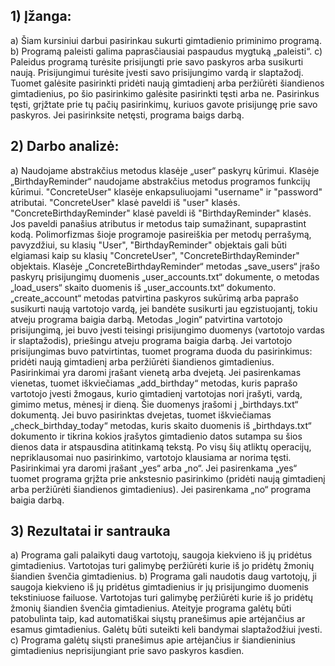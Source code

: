 ## 1) Įžanga:
a) Šiam kursiniui darbui pasirinkau sukurti gimtadienio priminimo programą.
b) Programą paleisti galima paprasčiausiai paspaudus mygtuką „paleisti“.
c) Paleidus programą turėsite prisijungti prie savo paskyros arba susikurti naują.
Prisijungimui turėsite įvesti savo prisijungimo vardą ir slaptažodį.
Tuomet galėsite pasirinkti pridėti naują gimtadienį arba peržiūrėti šiandienos gimtadienius, po šio pasirinkimo galėsite pasirinkti tęsti arba ne.
Pasirinkus tęsti, grįžtate prie tų pačių pasirinkimų, kuriuos gavote prisijungę prie savo paskyros. Jei pasirinksite netęsti, programa baigs darbą.

## 2) Darbo analizė:
a) Naudojame abstrakčius metodus klasėje „user“  paskyrų kūrimui. Klasėje „BirthdayReminder“ naudojame abstrakčius metodus programos funkcijų kūrimui.
"ConcreteUser" klasėje enkapsuliuojami "username" ir "password" atributai.
"ConcreteUser" klasė paveldi iš "user" klasės. "ConcreteBirthdayReminder" klasė paveldi iš "BirthdayReminder" klasės. Jos paveldi panašius atributus ir metodus taip sumažinant, supaprastint kodą.
Polimorfizmas šioje programoje pasireiškia per metodų perrašymą, pavyzdžiui, su klasių "User", "BirthdayReminder" objektais gali būti elgiamasi kaip su klasių "ConcreteUser", "ConcreteBirthdayReminder" objektais.
Klasėje „ConcreteBirthdayReminder“ metodas „save_users“ įrašo paskyrų prisijungimų duomenis „user_accounts.txt“ dokumente, o metodas „load_users“ skaito duomenis iš „user_accounts.txt“ dokumento.
„create_account“ metodas patvirtina paskyros sukūrimą arba paprašo susikurti naują vartotojo vardą, jei bandėte susikurti jau egzistuojantį, tokiu atveju programa baigia darbą.
Metodas „login“ patvirtina vartotojo prisijungimą, jei buvo įvesti teisingi prisijungimo duomenys (vartotojo vardas ir slaptažodis), priešingu atveju programa baigia darbą.
Jei vartotojo prisijungimas buvo patvirtintas, tuomet programa duoda du pasirinkimus: pridėti naują gimtadienį arba peržiūrėti šiandienos gimtadienius.
Pasirinkimai yra daromi įrašant vienetą arba dvejetą.
Jei pasirenkamas vienetas, tuomet iškviečiamas „add_birthday“ metodas, kuris paprašo vartotojo įvesti žmogaus, kurio gimtadienį vartotojas nori įrašyti, vardą, gimimo metus, mėnesį ir dieną. Šie duomenys įrašomi į „birthdays.txt“ dokumentą.
Jei buvo pasirinktas dvejetas, tuomet iškviečiamas „check_birthday_today“ metodas, kuris skaito duomenis iš „birthdays.txt“ dokumento ir tikrina kokios įrašytos gimtadienio datos sutampa su šios dienos data ir atspausdina atitinkamą tekstą.
Po visų šių atliktų operacijų, nepriklausomai nuo pasirinkimo, vartotojo klausiama  ar norima tęsti.
Pasirinkimai yra daromi įrašant „yes“ arba „no“.
Jei pasirenkama „yes“ tuomet programa grįžta prie ankstesnio pasirinkimo (pridėti naują gimtadienį arba peržiūrėti šiandienos gimtadienius).
Jei pasirenkama „no“ programa baigia darbą.

## 3) Rezultatai ir santrauka
a) Programa gali palaikyti daug vartotojų, saugoja kiekvieno iš jų pridėtus gimtadienius. Vartotojas turi galimybę peržiūrėti kurie iš jo pridėtų žmonių šiandien švenčia gimtadienius.
b) Programa gali naudotis daug vartotojų, ji saugoja kiekvieno iš jų pridėtus gimtadienius ir jų prisijungimo duomenis tekstiniuose failuose.
Vartotojas turi galimybę peržiūrėti kurie iš jo pridėtų žmonių šiandien švenčia gimtadienius.
Ateityje programa galėtų būti patobulinta taip, kad automatiškai siųstų pranešimus apie artėjančius ar esamus gimtadienius. Galėtų būti suteikti keli bandymai slaptažodžiui įvesti.
c) Programa galėtų siųsti pranešimus apie artėjančius ir šiandieninius gimtadienius neprisijungiant prie savo paskyros kasdien.
